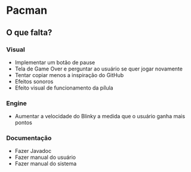# Pacman

## O que falta?

### Visual

- Implementar um botão de pause
- Tela de Game Over e perguntar ao usuário se quer jogar novamente
- Tentar copiar menos a inspiração do GitHub
- Efeitos sonoros
- Efeito visual de funcionamento da pílula

### Engine

- Aumentar a velocidade do Blinky a medida que o usuário ganha mais pontos

### Documentação

- Fazer Javadoc
- Fazer manual do usuário
- Fazer manual do sistema

